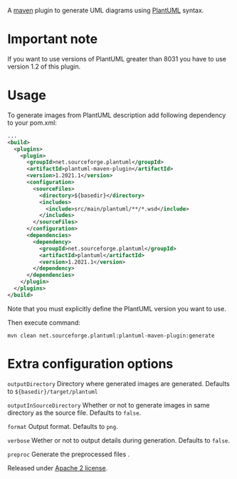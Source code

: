 A [maven](http://maven.apache.org/) plugin to generate UML diagrams using [PlantUML](http://plantuml.sourceforge.net/) syntax.

# Important note

If you want to use versions of PlantUML greater than 8031 you have to use version 1.2 of this plugin.

# Usage

To generate images from PlantUML description add following dependency to your pom.xml:

```xml
...
<build>
  <plugins>
    <plugin>
      <groupId>net.sourceforge.plantuml</groupId>
      <artifactId>plantuml-maven-plugin</artifactId>
      <version>1.2021.1</version>
      <configuration>
        <sourceFiles>
          <directory>${basedir}</directory>
          <includes>
            <include>src/main/plantuml/**/*.wsd</include>
          </includes>
        </sourceFiles>
      </configuration>
      <dependencies>
        <dependency>
          <groupId>net.sourceforge.plantuml</groupId>
          <artifactId>plantuml</artifactId>
          <version>1.2021.1</version>
        </dependency>
      </dependencies>
    </plugin>
  </plugins>
</build>
```

Note that you must explicitly define the PlantUML version you want to use.

Then execute command:

```
mvn clean net.sourceforge.plantuml:plantuml-maven-plugin:generate
```

# Extra configuration options

`outputDirectory` Directory where generated images are generated. Defaults to `${basedir}/target/plantuml`

`outputInSourceDirectory` Whether or not to generate images in same directory as the source file. Defaults to `false`.

`format` Output format. Defaults to `png`.

`verbose` Wether or not to output details during generation. Defaults to `false`.

`preproc` Generate the preprocessed files .


Released under [Apache 2 license](http://www.apache.org/licenses/LICENSE-2.0.html).
